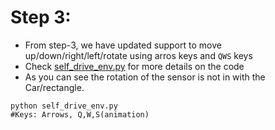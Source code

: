 # Step 3:
- From step-3, we have updated support to move up/down/right/left/rotate using arros keys and `QWS` keys
- Check [self_drive_env.py](self_drive_env.py) for more details on the code
- As you can see the rotation of the sensor is not in with the Car/rectangle.

```
python self_drive_env.py 
#Keys: Arrows, Q,W,S(animation)
```

